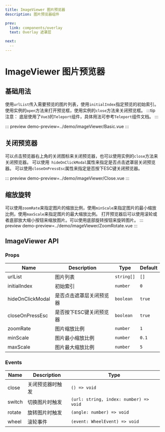 ```yaml
---
title: ImageViewer 图片预览器
description: 图片预览器组件

prev:
  link: components/overlay
  text: Overlay 遮罩层

next:
  --
---
```


# ImageViewer 图片预览器

## 基础用法
使用`urlList`传入需要预览的图片列表，使用`initialIndex`指定预览的初始索引。使用实例的`open`方法来打开预览框，使用实例的`close`方法来关闭预览框。
:::tip
注意： 底层使用了`Vue3`的`Teleport`组件，具体用法可参考`Teleport`组件文档。
:::

::: preview
demo-preview=../demo/imageViewer/Basic.vue
:::

## 关闭预览器
可以点击预览器右上角的关闭图标来关闭预览器，也可以使用实例的`close`方法来关闭预览器。
可以使用` hideOnClickModal`属性来指定是否点击遮罩层关闭预览器。
可以使用`closeOnPressEsc`属性来指定是否按下ESC键关闭预览器。

::: preview
demo-preview=../demo/imageViewer/Close.vue
:::

## 缩放旋转
可以使用`zoomRate`来指定图片的缩放比例，使用`minScale`来指定图片的最小缩放比例，使用`maxScale`来指定图片的最大缩放比例。
打开预览器后可以使用滚轮或者底部放大缩小按钮来缩放图片。可以使用底部旋转按钮来旋转图片。
::: preview
demo-preview=../demo/imageViewer/ZoomRotate.vue
:::



## ImageViewer API

### Props

| Name      | Description        | Type                 | Default |
| --------- | ------------------ | -------------------- | ------- |
| urlList   | 图片列表            | `string[]`           | `[]`     |
| initialIndex | 初始索引            | `number`             | `0`     |
| hideOnClickModal | 是否点击遮罩层关闭预览器 | `boolean`            | `true`  |    
| closeOnPressEsc | 是否按下ESC键关闭预览器 | `boolean`            | `true`  |
| zoomRate | 图片缩放比例        | `number`             | `1`     |
| minScale | 图片最小缩放比例    | `number`             | `0.1`   |
| maxScale | 图片最大缩放比例    | `number`             | `5`     |




### Events

| Name   | Description    | Type                                 |
| ------ | -------------- | ------------------------------------ |
|close| 关闭预览器时触发 | `() => void` |
| switch| 切换图片时触发 | `(url: string, index: number) => void` |
| rotate | 旋转图片时触发 | `(angle: number) => void` |
| wheel | 滚轮事件 | `(event: WheelEvent) => void` |

 